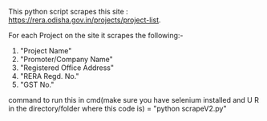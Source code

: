 This python script scrapes this site : https://rera.odisha.gov.in/projects/project-list.

For each Project on the site it scrapes the following:-
1. "Project Name"
2. "Promoter/Company Name"
3. "Registered Office Address"
4. "RERA Regd. No."
5. "GST No."

command to run this in cmd(make sure you have selenium installed and U R in the directory/folder where this code is) = "python scrapeV2.py"
